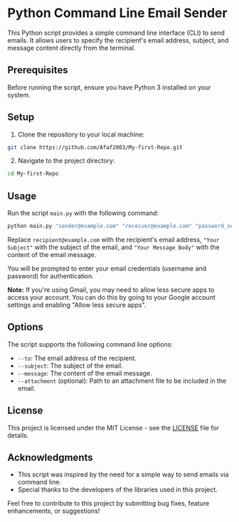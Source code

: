 
# Python Command Line Email Sender

This Python script provides a simple command line interface (CLI) to send emails. It allows users to specify the recipient's email address, subject, and message content directly from the terminal.

## Prerequisites

Before running the script, ensure you have Python 3 installed on your system.

## Setup

1. Clone the repository to your local machine:

```bash
git clone https://github.com/Afaf2003/My-first-Repo.git
```

2. Navigate to the project directory:

```bash
cd My-first-Repo
```


## Usage

Run the script `main.py` with the following command:

```bash
python main.py "sender@example.com" "receiver@example.com" "password_sender" "Your Subject" "Your Message Body"
```

Replace `recipient@example.com` with the recipient's email address, `"Your Subject"` with the subject of the email, and `"Your Message Body"` with the content of the email message.

You will be prompted to enter your email credentials (username and password) for authentication.

**Note:** If you're using Gmail, you may need to allow less secure apps to access your account. You can do this by going to your Google account settings and enabling "Allow less secure apps".

## Options

The script supports the following command line options:

- `--to`: The email address of the recipient.
- `--subject`: The subject of the email.
- `--message`: The content of the email message.
- `--attachment` (optional): Path to an attachment file to be included in the email.


## License

This project is licensed under the MIT License - see the [LICENSE](LICENSE) file for details.

## Acknowledgments

- This script was inspired by the need for a simple way to send emails via command line.
- Special thanks to the developers of the libraries used in this project.

Feel free to contribute to this project by submitting bug fixes, feature enhancements, or suggestions!
